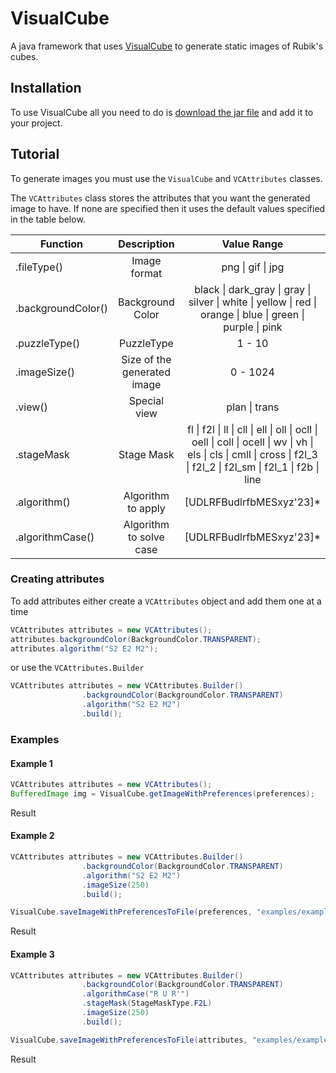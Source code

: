 # VisualCube
A java framework that uses [VisualCube](http://cube.crider.co.uk/visualcube.php) to generate static images of Rubik's cubes.

## Installation
To use VisualCube all you need to do is [download the jar file](https://github.com/jbeck18/VisualCube/blob/master/VisualCube.jar) and add it to your project.

## Tutorial

To generate images you must use the `VisualCube` and `VCAttributes` classes.

The `VCAttributes` class stores the attributes that you want the generated image to have. If none are specified then it uses the default values specified in the table below.

| Function | Description | Value Range | Default |
|----------|:-------------:|:-------------:|:---------:|
| .fileType() | Image format | png \| gif \| jpg | png |
| .backgroundColor() | Background Color | black \| dark_gray \| gray \| silver \| white \| yellow \| red \| orange \| blue \| green \| purple \| pink | white |
| .puzzleType() | PuzzleType | 1 - 10 | 3 |
| .imageSize() | Size of the generated image | 0 - 1024 | 128 |
| .view() | Special view | plan \| trans | None |
| .stageMask | Stage Mask | fl \| f2l \| ll \| cll \| ell \| oll \| ocll \| oell \| coll \| ocell \| wv \| vh \| els \| cls \| cmll \| cross \| f2l_3 \| f2l_2 \| f2l_sm \| f2l_1 \| f2b \| line | None |
| .algorithm() | Algorithm to apply | [UDLRFBudlrfbMESxyz'23]* | None |
| .algorithmCase() | Algorithm to solve case | [UDLRFBudlrfbMESxyz'23]* | None |

### Creating attributes

To add attributes either create a `VCAttributes` object and add them one at a time

```java
VCAttributes attributes = new VCAttributes();
attributes.backgroundColor(BackgroundColor.TRANSPARENT);
attributes.algorithm("S2 E2 M2");
```

or use the `VCAttributes.Builder`

```java
VCAttributes attributes = new VCAttributes.Builder()
                .backgroundColor(BackgroundColor.TRANSPARENT)
                .algorithm("S2 E2 M2")
                .build();
```

### Examples

#### Example 1

```java
VCAttributes attributes = new VCAttributes();
BufferedImage img = VisualCube.getImageWithPreferences(preferences);
```

Result

#### Example 2

```java
VCAttributes attributes = new VCAttributes.Builder()
                .backgroundColor(BackgroundColor.TRANSPARENT)
                .algorithm("S2 E2 M2")
                .imageSize(250)
                .build();

VisualCube.saveImageWithPreferencesToFile(preferences, "examples/example_2");
```

Result

#### Example 3

```java
VCAttributes attributes = new VCAttributes.Builder()
                .backgroundColor(BackgroundColor.TRANSPARENT)
                .algorithmCase("R U R'")
                .stageMask(StageMaskType.F2L)
                .imageSize(250)
                .build();

VisualCube.saveImageWithPreferencesToFile(attributes, "examples/example_3");
```

Result
